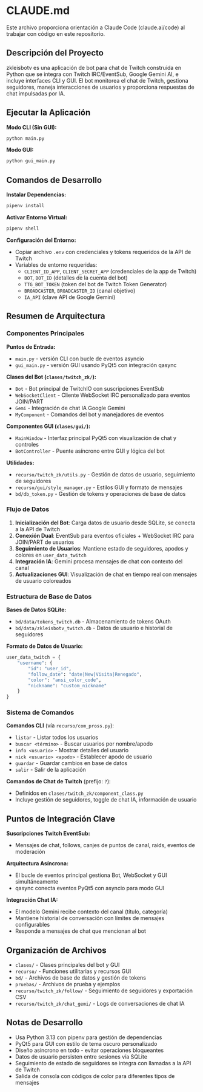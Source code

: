 # CLAUDE.md

Este archivo proporciona orientación a Claude Code (claude.ai/code) al trabajar con código en este repositorio.

## Descripción del Proyecto

zkleisbotv es una aplicación de bot para chat de Twitch construida en Python que se integra con Twitch IRC/EventSub, Google Gemini AI, e incluye interfaces CLI y GUI. El bot monitorea el chat de Twitch, gestiona seguidores, maneja interacciones de usuarios y proporciona respuestas de chat impulsadas por IA.

## Ejecutar la Aplicación

**Modo CLI (Sin GUI):**
```bash
python main.py
```

**Modo GUI:**
```bash
python gui_main.py
```

## Comandos de Desarrollo

**Instalar Dependencias:**
```bash
pipenv install
```

**Activar Entorno Virtual:**
```bash
pipenv shell
```

**Configuración del Entorno:**
- Copiar archivo `.env` con credenciales y tokens requeridos de la API de Twitch
- Variables de entorno requeridas:
  - `CLIENT_ID_APP`, `CLIENT_SECRET_APP` (credenciales de la app de Twitch)
  - `BOT`, `BOT_ID` (detalles de la cuenta del bot)
  - `TTG_BOT_TOKEN` (token del bot de Twitch Token Generator)
  - `BROADCASTER`, `BROADCASTER_ID` (canal objetivo)
  - `IA_API` (clave API de Google Gemini)

## Resumen de Arquitectura

### Componentes Principales

**Puntos de Entrada:**
- `main.py` - versión CLI con bucle de eventos asyncio
- `gui_main.py` - versión GUI usando PyQt5 con integración qasync

**Clases del Bot (`clases/twitch_zk/`):**
- `Bot` - Bot principal de TwitchIO con suscripciones EventSub
- `WebSocketClient` - Cliente WebSocket IRC personalizado para eventos JOIN/PART
- `Gemi` - Integración de chat IA Google Gemini
- `MyComponent` - Comandos del bot y manejadores de eventos

**Componentes GUI (`clases/gui/`):**
- `MainWindow` - Interfaz principal PyQt5 con visualización de chat y controles
- `BotController` - Puente asíncrono entre GUI y lógica del bot

**Utilidades:**
- `recurso/twitch_zk/utils.py` - Gestión de datos de usuario, seguimiento de seguidores
- `recurso/gui/style_manager.py` - Estilos GUI y formato de mensajes
- `bd/db_token.py` - Gestión de tokens y operaciones de base de datos

### Flujo de Datos

1. **Inicialización del Bot**: Carga datos de usuario desde SQLite, se conecta a la API de Twitch
2. **Conexión Dual**: EventSub para eventos oficiales + WebSocket IRC para JOIN/PART de usuarios
3. **Seguimiento de Usuarios**: Mantiene estado de seguidores, apodos y colores en `user_data_twitch`
4. **Integración IA**: Gemini procesa mensajes de chat con contexto del canal
5. **Actualizaciones GUI**: Visualización de chat en tiempo real con mensajes de usuario coloreados

### Estructura de Base de Datos

**Bases de Datos SQLite:**
- `bd/data/tokens_twitch.db` - Almacenamiento de tokens OAuth
- `bd/data/zkleisbotv_twitch.db` - Datos de usuario e historial de seguidores

**Formato de Datos de Usuario:**
```python
user_data_twitch = {
    "username": {
        "id": "user_id",
        "follow_date": "date|New|Visita|Renegado", 
        "color": "ansi_color_code",
        "nickname": "custom_nickname"
    }
}
```

### Sistema de Comandos

**Comandos CLI** (vía `recurso/com_pross.py`):
- `listar` - Listar todos los usuarios
- `buscar <término>` - Buscar usuarios por nombre/apodo
- `info <usuario>` - Mostrar detalles del usuario
- `nick <usuario> <apodo>` - Establecer apodo de usuario
- `guardar` - Guardar cambios en base de datos
- `salir` - Salir de la aplicación

**Comandos de Chat de Twitch** (prefijo: `?`):
- Definidos en `clases/twitch_zk/component_class.py`
- Incluye gestión de seguidores, toggle de chat IA, información de usuario

## Puntos de Integración Clave

**Suscripciones Twitch EventSub:**
- Mensajes de chat, follows, canjes de puntos de canal, raids, eventos de moderación

**Arquitectura Asíncrona:**
- El bucle de eventos principal gestiona Bot, WebSocket y GUI simultáneamente
- qasync conecta eventos PyQt5 con asyncio para modo GUI

**Integración Chat IA:**
- El modelo Gemini recibe contexto del canal (título, categoría)
- Mantiene historial de conversación con límites de mensajes configurables
- Responde a mensajes de chat que mencionan al bot

## Organización de Archivos

- `clases/` - Clases principales del bot y GUI
- `recurso/` - Funciones utilitarias y recursos GUI
- `bd/` - Archivos de base de datos y gestión de tokens
- `pruebas/` - Archivos de prueba y ejemplos
- `recurso/twitch_zk/follow/` - Seguimiento de seguidores y exportación CSV
- `recurso/twitch_zk/chat_gemi/` - Logs de conversaciones de chat IA

## Notas de Desarrollo

- Usa Python 3.13 con pipenv para gestión de dependencias
- PyQt5 para GUI con estilo de tema oscuro personalizado
- Diseño asíncrono en todo - evitar operaciones bloqueantes
- Datos de usuario persisten entre sesiones vía SQLite
- Seguimiento de estado de seguidores se integra con llamadas a la API de Twitch
- Salida de consola con códigos de color para diferentes tipos de mensajes